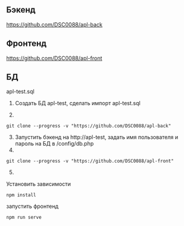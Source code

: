 

## Бэкенд
https://github.com/DSC0088/apl-back

## Фронтенд
https://github.com/DSC0088/apl-front

## БД
apl-test.sql

1. Создать БД apl-test, сделать импорт apl-test.sql 

2. 
```
git clone --progress -v "https://github.com/DSC0088/apl-back" 
```
3. Запустить бэкенд на http://apl-test, задать имя пользователя и пароль на БД в /config/db.php 
4. 
```
git clone --progress -v "https://github.com/DSC0088/apl-front" 
```

5. 
Установить зависимости 
```
npm install
```
запустить фронтенд
```
npm run serve
```



